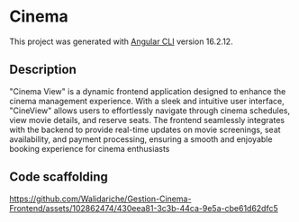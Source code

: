 # Cinema

This project was generated with [Angular CLI](https://github.com/angular/angular-cli) version 16.2.12.

## Description

"Cinema View" is a dynamic frontend application designed to enhance the cinema management experience. With a sleek and intuitive user interface, "CineView" allows users to effortlessly navigate through cinema schedules, view movie details, and reserve seats. The frontend seamlessly integrates with the backend to provide real-time updates on movie screenings, seat availability, and payment processing, ensuring a smooth and enjoyable booking experience for cinema enthusiasts

## Code scaffolding

https://github.com/Walidariche/Gestion-Cinema-Frontend/assets/102862474/430eea81-3c3b-44ca-9e5a-cbe61d62dfc5

